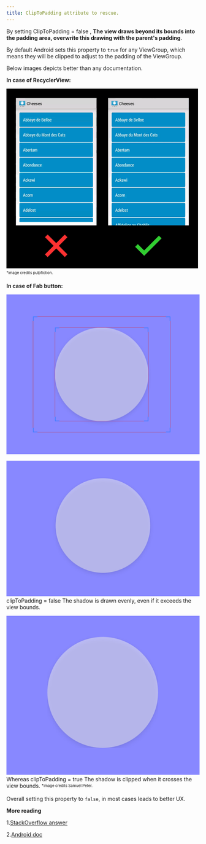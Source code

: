 ```yaml
---
title: ClipToPadding attribute to rescue.
---
```



<!--more-->

By setting ClipToPadding = false , **The view draws beyond its bounds into the padding area, overwrite this drawing with the parent's padding**.

By default Android sets this property to `true` for any ViewGroup, which means they will be clipped to adjust to the padding of the ViewGroup.

Below images depicts better than any documentation.

**In case of RecyclerView:**

![ScreenShot](/img/Blog/recyclerview.gif)
<sub><sup>*image credits pulpfiction.</sup></sub>

**In case of Fab button:**

![ScreenShot](/img/Blog/fab.png)

![ScreenShot](/img/Blog/cliptrue.png)
clipToPadding = false
 The shadow is drawn evenly, even if it exceeds the view bounds.


![ScreenShot](/img/Blog/clipfalse.png)
Whereas clipToPadding = true
 The shadow is clipped when it crosses the view bounds.
<sub><sup>*image credits Samuel Peter.</sup></sub>


Overall setting this property to `false`, in most cases leads to better UX.


**More reading**<br/>

1.[StackOverflow    answer](https://stackoverflow.com/questions/38970637/clarification-about-android-cliptopadding-property)

2.[Android doc](https://developer.android.com/reference/android/view/ViewGroup#attr_android:clipToPadding)
